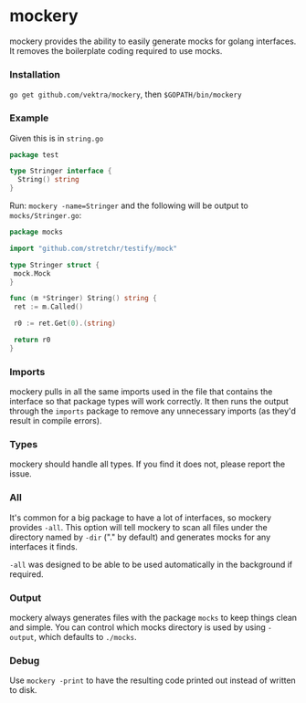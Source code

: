 mockery
=======

mockery provides the ability to easily generate mocks for golang interfaces. It removes
the boilerplate coding required to use mocks.

### Installation

`go get github.com/vektra/mockery`, then `$GOPATH/bin/mockery`

### Example

Given this is in `string.go`

```go
package test

type Stringer interface {
  String() string
}
```

Run: `mockery -name=Stringer` and the following will be output to `mocks/Stringer.go`:

```go
package mocks

import "github.com/stretchr/testify/mock"

type Stringer struct {
 mock.Mock
}

func (m *Stringer) String() string {
 ret := m.Called()

 r0 := ret.Get(0).(string)

 return r0
}
```

### Imports

mockery pulls in all the same imports used in the file that contains the interface so
that package types will work correctly. It then runs the output through the `imports` 
package to remove any unnecessary imports (as they'd result in compile errors).

### Types

mockery should handle all types. If you find it does not, please report the issue.

### All

It's common for a big package to have a lot of interfaces, so mockery provides `-all`.
This option will tell mockery to scan all files under the directory named by `-dir` ("." by default)
and generates mocks for any interfaces it finds.

`-all` was designed to be able to be used automatically in the background if required.

### Output

mockery always generates files with the package `mocks` to keep things clean and simple.
You can control which mocks directory is used by using `-output`, which defaults to `./mocks`.

### Debug

Use `mockery -print` to have the resulting code printed out instead of written to disk.
